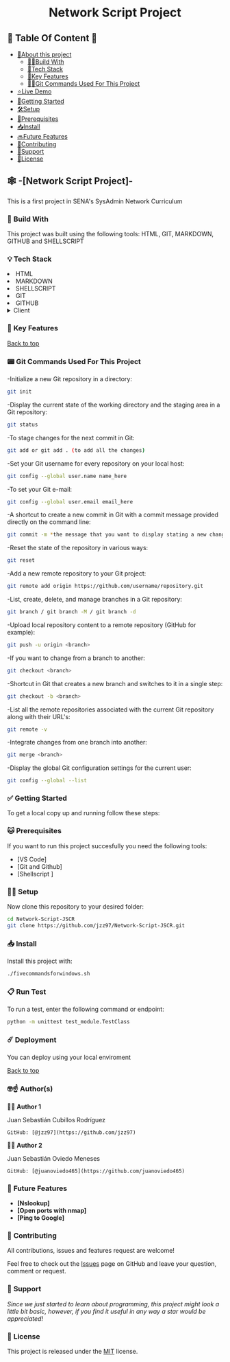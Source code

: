 <a name="readme-top"></a>

<div align="center">

<h1><b>Network Script Project</b>

</div>

## 💾 **Table Of Content** 💾
- [📝About this project](#about-project)
    - [👷‍♂️Build With](#built-with)
    - [🤖Tech Stack](#tech-stack)
    - [🔑Key Features](#key-features)
    - [👨‍💻Git Commands Used For This Project](#commands)
- [⭐Live Demo](#live-demo)
- [🏁Getting Started](#getting-started)
- [🛠️Setup](#setup)
- [🧾Prerequisites](#prerequisites)
- [📥Install](#install)
- [🔜Future Features](#future-features)
- [🙌Contributing](#contributing)
- [💪Support](#support)
- [📝License](#license)

## 🕸️ **-[Network Script Project]-**<a name="about-project"></a>

This is a first project in SENA's SysAdmin Network Curriculum

### 🧱 **Build With** <a name="build-with"></a>

<p>
This project was built using the following tools:
HTML, GIT, MARKDOWN, GITHUB and SHELLSCRIPT
</p>

### 💡 **Tech Stack** <a name="tech-stack"></a>

<li> HTML </li>
<li> MARKDOWN </li>
<li> SHELLSCRIPT </li>
<li> GIT </li>
<li> GITHUB </li>

<details>
<summary>Client</summary>
    <ul>
    <li><a href="https://www.w3schools.com/html/html_intro.asp">HTML</a></li>
    </ul>


<summary>Markdown</summary>
<ul>
<li><a href="https://www.markdownguide.org/basic-syntax/">Markdown</a></li>
</ul>
</details>

### 🔐 **Key Features** <a name="key-features"></a>

<p align="left"><a href="#readme-top">Back to top</a></p>

### 📟 **Git Commands Used For This Project** <a name="commands"></a>

-Initialize a new Git repository in a directory:

```sh
git init
```

-Display the current state of the working directory and the staging area in a Git repository:

```sh
git status
```

-To stage changes for the next commit in Git:

```sh
git add or git add . (to add all the changes)
```

-Set your Git username for every repository on your local host:

```sh
git config --global user.name name_here
```

-To set your Git e-mail:

```sh
git config --global user.email email_here
```

-A shortcut to create a new commit in Git with a commit message provided directly on the command line:

```sh
git commit -m *the message that you want to display stating a new change*
```

-Reset the state of the repository in various ways:

```sh
git reset
```

-Add a new remote repository to your Git project:

```sh
git remote add origin https://github.com/username/repository.git
```

-List, create, delete, and manage branches in a Git repository:

```sh
git branch / git branch -M / git branch -d
```

-Upload local repository content to a remote repository (GitHub for example):

```sh
git push -u origin <branch>
```

-If you want to change from a branch to another:

```sh
git checkout <branch>
```

-Shortcut in Git that creates a new branch and switches to it in a single step:

```sh
git checkout -b <branch>
```

-List all the remote repositories associated with the current Git repository along with their URL's:

```sh
git remote -v
```

-Integrate changes from one branch into another:

```sh
git merge <branch>
```

-Display the global Git configuration settings for the current user:

```sh
git config --global --list
```

### ✅ **Getting Started** <a name="getting-started"></a>

To get a local copy up and running follow these steps:

### 🐱 **Prerequisites**

If you want to run this project succesfully you need the following tools:

- [VS Code]
- [Git and Github]
- [Shellscript ]

### 🧑‍💻 **Setup**

Now clone this repository to your desired folder:

```sh
cd Network-Script-JSCR
git clone https://github.com/jzz97/Network-Script-JSCR.git
```
### 📥 **Install**

Install this project with:

```sh
./fivecommandsforwindows.sh
```

###  📋 **Run Test**

To run a test, enter the following command or endpoint:

```sh
python -m unittest test_module.TestClass
```

### ☄️ **Deployment**

You can deploy using your local enviroment

<a href="readme-top">Back to top</a>

### 🤓☝️ **Author(s)** <a name="Author(s)"></a>

🕵️‍♂️ **Author 1**

Juan Sebastián Cubillos Rodríguez

    GitHub: [@jzz97](https://github.com/jzz97)

🕵️‍♂️ **Author 2**

Juan Sebastián Oviedo Meneses

    GitHub: [@juanoviedo465](https://github.com/juanoviedo465)

### 👾 **Future Features** <a name="future-features"></a>

- **[Nslookup]**
- **[Open ports with nmap]**
- **[Ping to Google]**

### 🤝 **Contributing** <a name="contributing"></a>

All contributions, issues and features request are welcome!

Feel free to check out the [Issues](https://github.com/jzz97/Network-Script-JSCR/issues) page on GitHub and leave your question, comment or request.

### 🌱 **Support**

*Since we just started to learn about programming, this project might look a little bit basic, however, if you find it useful in any way a star would be appreciated!*

### 📄 **License** <a name="license"></a>

This project is released under the [MIT](https://www.mit.edu/~amini/LICENSE.md) license.


